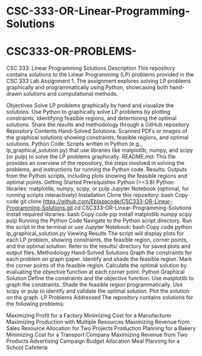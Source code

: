 # CSC-333-OR-Linear-Programming-Solutions

# CSC333-OR-PROBLEMS-

CSC 333: Linear Programming Solutions
Description
This repository contains solutions to the Linear Programming (LP) problems provided in the CSC 333 Lab Assignment 1. The assignment explores solving LP problems graphically and programmatically using Python, showcasing both hand-drawn solutions and computational methods.

Objectives
Solve LP problems graphically by hand and visualize the solutions.
Use Python to graphically solve LP problems by plotting constraints, identifying feasible regions, and determining the optimal solutions.
Share the results and methodology through a GitHub repository.
Repository Contents
Hand-Solved Solutions: Scanned PDFs or images of the graphical solutions showing constraints, feasible regions, and optimal solutions.
Python Code: Scripts written in Python (e.g., lp_graphical_solution.py) that use libraries like matplotlib, numpy, and scipy (or pulp) to solve the LP problems graphically.
README.md: This file provides an overview of the repository, the steps involved in solving the problems, and instructions for running the Python code.
Results: Outputs from the Python scripts, including plots showing the feasible regions and optimal points.
Getting Started
Prerequisites
Python (>=3.8)
Python libraries: matplotlib, numpy, scipy, or pulp
Jupyter Notebook (optional, for running scripts interactively)
Installation
Clone this repository:
bash
Copy code
git clone https://github.com/Eblazecode/CSC333-OR-Linear-Programming-Solutions.git
cd CSC333-OR-Linear-Programming-Solutions
Install required libraries:
bash
Copy code
pip install matplotlib numpy scipy pulp
Running the Python Code
Navigate to the Python script directory.
Run the script in the terminal or use Jupyter Notebook:
bash
Copy code
python lp_graphical_solution.py
Viewing Results
The script will display plots for each LP problem, showing constraints, the feasible region, corner points, and the optimal solution.
Refer to the results/ directory for saved plots and output files.
Methodology
Hand-Solved Solutions
Graph the constraints for each problem on graph paper.
Identify and shade the feasible region.
Mark the corner points of the feasible region.
Calculate the optimal solution by evaluating the objective function at each corner point.
Python Graphical Solution
Define the constraints and the objective function.
Use matplotlib to graph the constraints.
Shade the feasible region programmatically.
Use scipy or pulp to identify and validate the optimal solution.
Plot the solution on the graph.
LP Problems Addressed
The repository contains solutions for the following problems:

Maximizing Profit for a Factory
Minimizing Cost for a Manufacturer
Maximizing Production with Multiple Resources
Maximizing Revenue from Sales
Resource Allocation for Two Projects
Production Planning for a Bakery
Minimizing Cost for a Transport Company
Maximizing Revenue from Two Products
Advertising Campaign Budget Allocation
Meal Planning for a School Cafeteria
